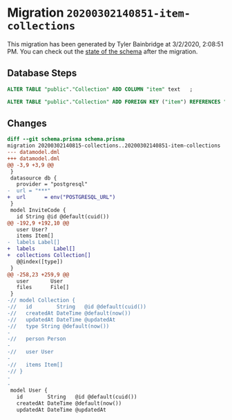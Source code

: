 # Migration `20200302140851-item-collections`

This migration has been generated by Tyler Bainbridge at 3/2/2020, 2:08:51 PM.
You can check out the [state of the schema](./schema.prisma) after the migration.

## Database Steps

```sql
ALTER TABLE "public"."Collection" ADD COLUMN "item" text   ;

ALTER TABLE "public"."Collection" ADD FOREIGN KEY ("item") REFERENCES "public"."Item"("id") ON DELETE SET NULL
```

## Changes

```diff
diff --git schema.prisma schema.prisma
migration 20200302140815-collections..20200302140851-item-collections
--- datamodel.dml
+++ datamodel.dml
@@ -3,9 +3,9 @@
 }
 datasource db {
   provider = "postgresql"
-  url = "***"
+  url      = env("POSTGRESQL_URL")
 }
 model InviteCode {
   id String @id @default(cuid())
@@ -192,9 +192,10 @@
   user User?
   items Item[]
-  labels Label[]
+  labels      Label[]
+  collections Collection[]
   @@index([type])
 }
@@ -258,23 +259,9 @@
   user       User
   files      File[]
 }
-// model Collection {
-//   id        String   @id @default(cuid())
-//   createdAt DateTime @default(now())
-//   updatedAt DateTime @updatedAt
-//   type String @default(now())
-
-//   person Person
-
-//   user User
-
-//   items Item[]
-// }
-
-
 model User {
   id        String   @id @default(cuid())
   createdAt DateTime @default(now())
   updatedAt DateTime @updatedAt
```


